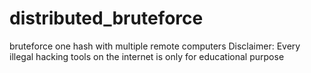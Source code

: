 # distributed_bruteforce
bruteforce one hash with multiple remote computers
Disclaimer: Every illegal hacking tools on the internet is only for educational purpose

